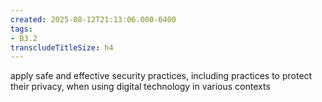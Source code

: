 ```yaml
---
created: 2025-08-12T21:13:06.000-0400
tags:
- B3.2
transcludeTitleSize: h4
---
```


apply safe and effective security practices, including practices to protect their privacy, when using digital technology in various contexts